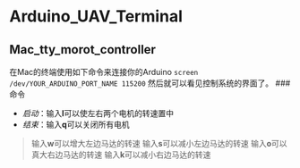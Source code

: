 # Arduino_UAV_Terminal
## Mac_tty_morot_controller
在Mac的终端使用如下命令来连接你的Arduino
`
screen /dev/YOUR_ARDUINO_PORT_NAME 115200
`
然后就可以看见控制系统的界面了。
###命令
* *启动*：输入**l**可以使左右两个电机的转速置中
* *结束*：输入**q**可以关闭所有电机
>输入**w**可以增大左边马达的转速
>输入**s**可以减小左边马达的转速
>输入**o**可以真大右边马达的转速
>输入**k**可以减小右边马达的转速
